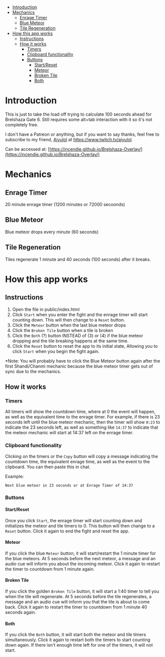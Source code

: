 
- [Introduction](#introduction)
- [Mechanics](#mechanics)
  - [Enrage Timer](#enrage-timer)
  - [Blue Meteor](#blue-meteor)
  - [Tile Regeneration](#tile-regeneration)
- [How this app works](#how-this-app-works)
  - [Instructions](#instructions)
  - [How it works](#how-it-works)
    - [Timers](#timers)
    - [Clipboard functionality](#clipboard-functionality)
    - [Buttons](#buttons)
      - [Start/Reset](#startreset)
      - [Meteor](#meteor)
      - [Broken Tile](#broken-tile)
      - [Both](#both)
# Introduction
This is just to take the load off trying to calculate 100 seconds ahead for Brelshaza Gate 6. Still requires some alt+tab interaction with it so it's not completely free.

I don't have a Patreon or anything, but if you want to say thanks, feel free to subscribe to my friend, [Aiyulol](https://www.twitch.tv/aiyulol) at https://www.twitch.tv/aiyulol.

Can be accessed at: [https://incendie.github.io/Brelshaza-Overlay/](https://incendie.github.io/Brelshaza-Overlay/)

# Mechanics
## Enrage Timer
20 minute enrage timer (1200 minutes or 72000 secoonds)

## Blue Meteor
Blue meteor drops every minute (60 seconds)

## Tile Regeneration
Tiles regenerate 1 minute and 40 seconds (100 seconds) after it breaks.

# How this app works

## Instructions
1. Open the file in public/index.html
2. Click `Start` when you enter the fight and the enrage timer will start counting down. This will then change to a `Reset` button.
3. Click the `Meteor` button when the last blue meteor drops
4. Click the `Broken Tile` button when a tile is broken
5. Click the `Both` (?) button INSTEAD of (3) or (4) if the blue meteor dropping and the tile breaking happens at the same time.
6. Click the `Reset` button to reset the app to its initial state, Allowing you to click `Start` when you begin the fight again.

*Note: You will probably have to click the Blue Meteor button again after the first Shandi/Chanmi mechanic because the blue meteor timer gets out of sync due to the mechanics.
## How it works

### Timers
All timers will show the countdown time, where at 0 the event will happen, as well as the equivalent time to the enrage timer. For example, if there is 23 seconds left until the blue meteor mechanic, then the timer will show `0:23` to indicate the 23 seconds left, as well as something like `14:37` to indicate that the meteor mechanic will start at 14:37 left on the enrage timer.

### Clipboard functionality
Clicking on the timers or the `Copy` button will copy a message indicating the countdown time, the equivalent enrage time, as well as the event to the clipboard. You can then paste this in chat.

Example:
```
Next blue meteor in 23 seconds or at Enrage Timer of 14:37
```

### Buttons

#### Start/Reset
Once you click `Start`, the enrage timer will start counting down and initializes the meteor and tile timers to 0. This button will then change to a `Reset` button. Click it again to end the fight and reset the app.

#### Meteor
If you click the blue `Meteor` button, it will start/restart the 1 minute timer for the blue meteors. At 5 seconds before the next meteor, a message and an audio cue will inform you about the incoming meteor. Click it again to restart the timer to countdown from 1 minute again.

#### Broken Tile
If you click the golden `Broken Tile` button, it will start a 1:40 timer to tell you when the tile will regenerate. At 5 seconds before the tile regenerates, a message and an audio cue will inform you that the tile is about to come back. Click it again to restart the timer to countdown from 1 minute 40 seconds again.

#### Both
If you click the  `Both` button, it will start both the meteor and tile timers simultaneously. Click it again to restart both the timers to start counting down again. If there isn't enough time left for one of the timers, it will not start.
